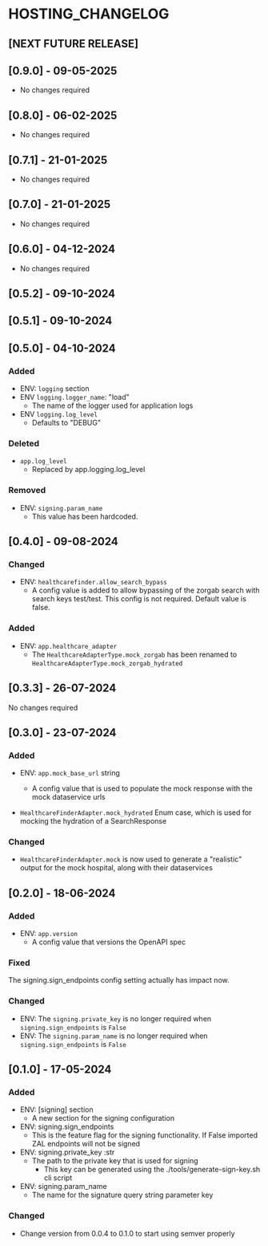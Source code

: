 # HOSTING_CHANGELOG

## [NEXT FUTURE RELEASE]

## [0.9.0] - 09-05-2025

- No changes required

## [0.8.0] - 06-02-2025

- No changes required

## [0.7.1] - 21-01-2025

- No changes required

## [0.7.0] - 21-01-2025

- No changes required

## [0.6.0] - 04-12-2024

- No changes required

## [0.5.2] - 09-10-2024

## [0.5.1] - 09-10-2024

## [0.5.0] - 04-10-2024

### Added
- ENV: `logging` section
- ENV `logging.logger_name`: "load"
    - The name of the logger used for application logs
- ENV `logging.log_level`
    - Defaults to "DEBUG"

### Deleted
- `app.log_level`
    - Replaced by app.logging.log_level

### Removed
- ENV: `signing.param_name`
    - This value has been hardcoded.

## [0.4.0] - 09-08-2024

### Changed
- ENV: `healthcarefinder.allow_search_bypass`
    - A config value is added to allow bypassing of the zorgab search with search keys test/test. This
    config is not required. Default value is false.

### Added
- ENV: `app.healthcare_adapter`
    - The `HealthcareAdapterType.mock_zorgab` has been renamed to `HealthcareAdapterType.mock_zorgab_hydrated`

## [0.3.3] - 26-07-2024
No changes required

## [0.3.0] - 23-07-2024

### Added
- ENV: `app.mock_base_url` string
  - A config value that is used to populate the mock response with the mock dataservice urls

- `HealthcareFinderAdapter.mock_hydrated` Enum case, which is used for mocking the hydration of a SearchResponse

### Changed
- `HealthcareFinderAdapter.mock` is now used to generate a "realistic" output for the mock hospital, along with their dataservices


## [0.2.0] - 18-06-2024

### Added
- ENV: `app.version`
  - A config value that versions the OpenAPI spec

### Fixed
The signing.sign_endpoints config setting actually has impact now.

### Changed
- ENV: The `signing.private_key` is no longer required when `signing.sign_endpoints` is `False`
- ENV: The `signing.param_name` is no longer required when `signing.sign_endpoints` is `False`


## [0.1.0] - 17-05-2024


### Added
- ENV: [signing] section
  - A new section for the signing configuration
- ENV: signing.sign_endpoints
  - This is the feature flag for the signing functionality. If False imported ZAL endpoints will not be signed
- ENV: signing.private_key :str
  - The path to the private key that is used for signing
    - This key can be generated using the ./tools/generate-sign-key.sh cli script
- ENV: signing.param_name
  - The name for the signature query string parameter key

### Changed
- Change version from 0.0.4 to 0.1.0 to start using semver properly
